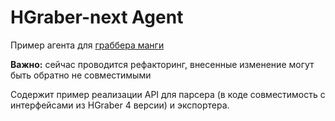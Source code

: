 # HGraber-next Agent

Пример агента для [граббера манги](https://github.com/gbh007/hgraber-next)

**Важно:** сейчас проводится рефакторинг, внесенные изменение могут быть обратно не совместимыми

Содержит пример реализации API для парсера (в коде совместимость с интерфейсами из HGraber 4 версии) и экспортера.
